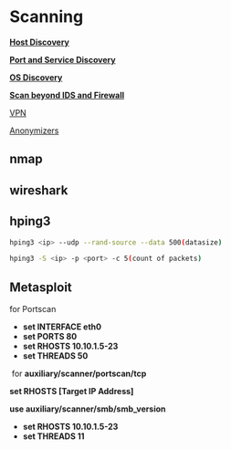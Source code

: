 # Scanning

[**Host Discovery**](Scanning/Host%20Discovery.md)

[**Port and Service Discovery**](Scanning/Port%20and%20Service%20Discovery.md)

[**OS Discovery**](Scanning/OS%20Discovery.md)

[**Scan beyond IDS and Firewall**](Scanning/Scan%20beyond%20IDS%20and%20Firewall.md)

[VPN](Scanning/VPN.md)

[Anonymizers](Scanning/Anonymizers.md)

## nmap

## wireshark

## hping3

```bash
hping3 <ip> --udp --rand-source --data 500(datasize)
```

```bash
hping3 -S <ip> -p <port> -c 5(count of packets)
```

## **Metasploit**

for Portscan

- **set INTERFACE eth0**
- **set PORTS 80**
- **set RHOSTS 10.10.1.5-23**
- **set THREADS 50**

 for **auxiliary/scanner/portscan/tcp**

**set RHOSTS [Target IP Address]**

**use auxiliary/scanner/smb/smb_version**

- **set RHOSTS 10.10.1.5-23**
- **set THREADS 11**